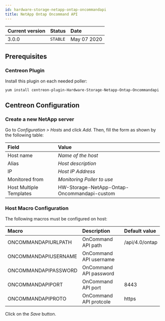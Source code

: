 ```yaml
---
id: hardware-storage-netapp-ontap-oncommandapi
title: NetApp Ontap Oncommand API
---
```


| Current version | Status   | Date        |
| :-------------- | :------- | :---------- |
| 3.0.0           | `STABLE` | May 07 2020 |

## Prerequisites

### Centreon Plugin

Install this plugin on each needed poller:

``` shell
yum install centreon-plugin-Hardware-Storage-Netapp-Ontap-Oncommandapi
```

## Centreon Configuration

### Create a new NetApp server

Go to *Configuration \> Hosts* and click *Add*. Then, fill the form as shown by
the following table:

| Field                                | Value                                       |
| :----------------------------------- | :------------------------------------------ |
| Host name                            | *Name of the host*                          |
| Alias                                | *Host description*                          |
| IP                                   | *Host IP Address*                           |
| Monitored from                       | *Monitoring Poller to use*                  |
| Host Multiple Templates              | HW-Storage-NetApp-Ontap-Oncommandapi-custom |

### Host Macro Configuration

The following macros must be configured on host:

| Macro                | Description            | Default value  |
| :------------------- | :--------------------- | :------------- |
| ONCOMMANDAPIURLPATH  | OnCommand API path     | /api/4.0/ontap |
| ONCOMMANDAPIUSERNAME | OnCommand API username |                |
| ONCOMMANDAPIPASSWORD | OnCommand API password |                |
| ONCOMMANDAPIPORT     | OnCommand API port     | 8443           |
| ONCOMMANDAPIPROTO    | OnCommand API protcole | https          |

Click on the *Save* button.

